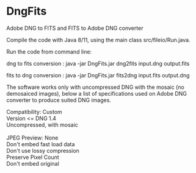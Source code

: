 # DngFits
Adobe DNG to FITS  and FITS to Adobe DNG converter

Compile the code with Java 8/11, using the main class src/fileio/Run.java.

Run the code from command line:

dng to fits conversion : java -jar DngFits.jar dng2fits input.dng output.fits

fits to dng conversion : java -jar DngFits.jar fits2dng input.fits output.dng

The software works only with uncompressed DNG with the mosaic (no demosaiced images), below a list of specifications used on Adobe DNG converter to produce suited DNG images.

Compatibility: Custom \
Version <= DNG 1.4\
Uncompressed, with mosaic\
\
JPEG Preview: None\
Don't embed fast load data\
Don't use lossy compression\
Preserve Pixel Count\
Don't embed original
